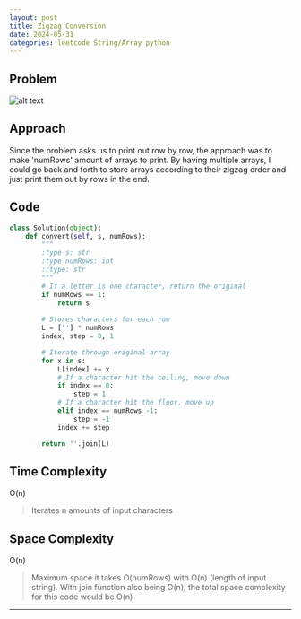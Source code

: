 ```yaml
---
layout: post
title: Zigzag Conversion
date: 2024-05-31
categories: leetcode String/Array python
---
```


## Problem
![alt text](/blog/public/img/ZigzagConversion.png)

## Approach
Since the problem asks us to print out row by row, the approach was to make 'numRows' amount of arrays to print. By having multiple arrays, I could go back and forth to store arrays according to their zigzag order and just print them out by rows in the end.

## Code
```python
class Solution(object):
    def convert(self, s, numRows):
        """
        :type s: str
        :type numRows: int
        :rtype: str
        """
        # If a letter is one character, return the original
        if numRows == 1:
            return s
        
        # Stores characters for each row
        L = [''] * numRows
        index, step = 0, 1

        # Iterate through original array
        for x in s:
            L[index] += x
            # If a character hit the ceiling, move down
            if index == 0:
                step = 1
            # If a character hit the floor, move up
            elif index == numRows -1:
                step = -1
            index += step

        return ''.join(L)     
```

## Time Complexity
O(n)
> Iterates n amounts of input characters

## Space Complexity
O(n)
> Maximum space it takes O(numRows) with O(n) (length of input string). With join function also being O(n), the total space complexity for this code would be O(n)

---